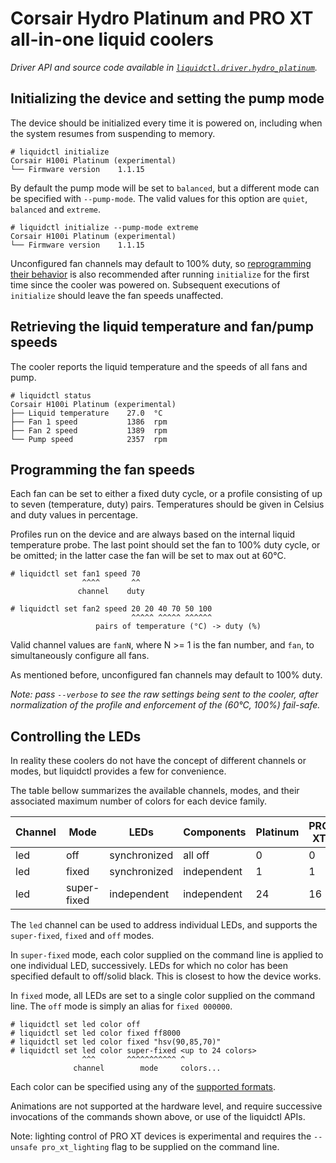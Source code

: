 # Corsair Hydro Platinum and PRO XT all-in-one liquid coolers
_Driver API and source code available in [`liquidctl.driver.hydro_platinum`](../liquidctl/driver/hydro_platinum.py)._

## Initializing the device and setting the pump mode

The device should be initialized every time it is powered on, including when
the system resumes from suspending to memory.

```
# liquidctl initialize
Corsair H100i Platinum (experimental)
└── Firmware version    1.1.15  
```

By default the pump mode will be set to `balanced`, but a different mode can be
specified with `--pump-mode`.  The valid values for this option are `quiet`,
`balanced` and `extreme`.

```
# liquidctl initialize --pump-mode extreme
Corsair H100i Platinum (experimental)
└── Firmware version    1.1.15  
```

Unconfigured fan channels may default to 100% duty, so [reprogramming their
behavior](#programming-the-fan-speeds) is also recommended after running
`initialize` for the first time since the cooler was powered on.  Subsequent
executions of `initialize` should leave the fan speeds unaffected.

## Retrieving the liquid temperature and fan/pump speeds

The cooler reports the liquid temperature and the speeds of all fans and pump.

```
# liquidctl status
Corsair H100i Platinum (experimental)
├── Liquid temperature    27.0  °C
├── Fan 1 speed           1386  rpm
├── Fan 2 speed           1389  rpm
└── Pump speed            2357  rpm
```

## Programming the fan speeds

Each fan can be set to either a fixed duty cycle, or a profile consisting of up
to seven (temperature, duty) pairs.  Temperatures should be given in Celsius
and duty values in percentage.

Profiles run on the device and are always based on the internal liquid
temperature probe.  The last point should set the fan to 100% duty cycle, or be
omitted; in the latter case the fan will be set to max out at 60°C.

```
# liquidctl set fan1 speed 70
                ^^^^       ^^
               channel    duty

# liquidctl set fan2 speed 20 20 40 70 50 100
                           ^^^^^ ^^^^^ ^^^^^^
                   pairs of temperature (°C) -> duty (%)
```

Valid channel values are `fanN`, where N >= 1 is the fan number, and
`fan`, to simultaneously configure all fans.

As mentioned before, unconfigured fan channels may default to 100% duty.

_Note: pass `--verbose` to see the raw settings being sent to the cooler, after
normalization of the profile and enforcement of the (60°C, 100%) fail-safe._

## Controlling the LEDs

In reality these coolers do not have the concept of different channels or
modes, but liquidctl provides a few for convenience.

The table bellow summarizes the available channels, modes, and their associated
maximum number of colors for each device family.

| Channel  | Mode        | LEDs         | Components   | Platinum | PRO XT |
| -------- | ----------- | ------------ | ------------ | -------- | ------ |
| led      | off         | synchronized | all off      |        0 |      0 |
| led      | fixed       | synchronized | independent  |        1 |      1 |
| led      | super-fixed | independent  | independent  |       24 |     16 |

The `led` channel can be used to address individual LEDs, and supports the
`super-fixed`, `fixed` and `off` modes.

In `super-fixed` mode, each color supplied on the command line is applied to
one individual LED, successively.  LEDs for which no color has been specified
default to off/solid black.  This is closest to how the device works.

In `fixed` mode, all LEDs are set to a single color supplied on the command
line.  The `off` mode is simply an alias for `fixed 000000`.

```
# liquidctl set led color off
# liquidctl set led color fixed ff8000
# liquidctl set led color fixed "hsv(90,85,70)"
# liquidctl set led color super-fixed <up to 24 colors>
                ^^^       ^^^^^^^^^^^ ^
              channel        mode     colors...
```

Each color can be specified using any of the [supported formats](../README.md#supported-color-specification-formats).

Animations are not supported at the hardware level, and require successive
invocations of the commands shown above, or use of the liquidctl APIs.

Note: lighting control of PRO XT devices is experimental and requires the
`--unsafe pro_xt_lighting` flag to be supplied on the command line.
